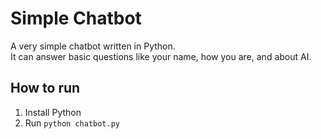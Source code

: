 # Simple Chatbot
A very simple chatbot written in Python.  
It can answer basic questions like your name, how you are, and about AI.  

## How to run
1. Install Python
2. Run `python chatbot.py`